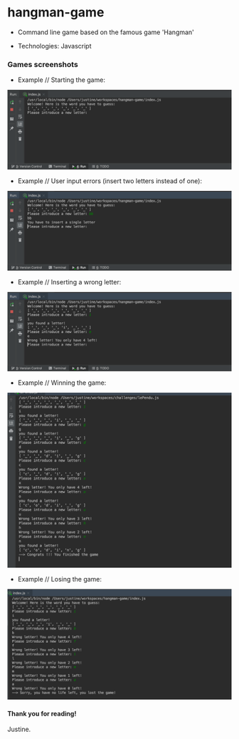# hangman-game
- Command line game based on the famous game 'Hangman'

- Technologies: Javascript

### Games screenshots 

- Example // Starting the game: 

![alt text](img/beginning.png)

- Example // User input errors (insert two letters instead of one):

![alt text](img/user-input-errors.png)

- Example // Inserting a wrong letter:  

![alt text](img/wrong-letter.png)

- Example // Winning the game: 

![alt text](img/win.png)

- Example // Losing the game:

![alt text](img/lost.png)

#### Thank you for reading!

Justine.